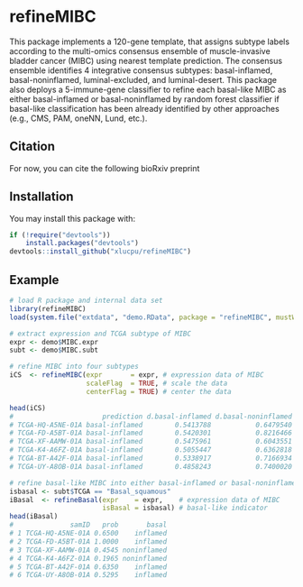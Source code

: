 # refineMIBC

<!-- badges: start -->
<!-- badges: end -->

This package implements a 120-gene template, that assigns subtype labels according to the multi-omics consensus ensemble of muscle-invasive bladder cancer (MIBC) using nearest template prediction. The consensus ensemble identifies 4 integrative consensus subtypes: basal-inflamed, basal-noninflamed, luminal-excluded, and luminal-desert. This package also deploys a 5-immune-gene classifier to refine each basal-like MIBC as either basal-inflamed or basal-noninflamed by random forest classifier if basal-like classification has been already identified by other approaches (e.g., CMS, PAM, oneNN, Lund, etc.).

## Citation

For now, you can cite the following bioRxiv preprint

## Installation

You may install this package with:

``` r
if (!require("devtools")) 
    install.packages("devtools")
devtools::install_github("xlucpu/refineMIBC")
```

## Example

``` r
# load R package and internal data set
library(refineMIBC)
load(system.file("extdata", "demo.RData", package = "refineMIBC", mustWork = TRUE)) # load example data

# extract expression and TCGA subtype of MIBC
expr <- demo$MIBC.expr
subt <- demo$MIBC.subt

# refine MIBC into four subtypes
iCS  <- refineMIBC(expr       = expr, # expression data of MIBC
                   scaleFlag  = TRUE, # scale the data
                   centerFlag = TRUE) # center the data

head(iCS)
#                      prediction d.basal-inflamed d.basal-noninflamed d.luminal-desert d.luminal-excluded    p.value         FDR
# TCGA-HQ-A5NE-01A basal-inflamed        0.5413788           0.6479540        0.6007494          0.6973374 0.02797203 0.032200358
# TCGA-FD-A5BT-01A basal-inflamed        0.5420301           0.8216466        0.8498781          0.6313805 0.00100000 0.001455882
# TCGA-XF-AAMW-01A basal-inflamed        0.5475961           0.6043551        0.7397574          0.8120306 0.00100000 0.001455882
# TCGA-K4-A6FZ-01A basal-inflamed        0.5055447           0.6362818        0.5627713          0.8083026 0.00100000 0.001455882
# TCGA-BT-A42F-01A basal-inflamed        0.5338917           0.7166934        0.8419884          0.8426489 0.00100000 0.001455882
# TCGA-UY-A8OB-01A basal-inflamed        0.4858243           0.7400020        0.8302346          0.8539241 0.00100000 0.001455882

# refine basal-like MIBC into either basal-inflamed or basal-noninflamed
isbasal <- subt$TCGA == "Basal_squamous"
iBasal  <- refineBasal(expr    = expr,    # expression data of MIBC
                       isBasal = isbasal) # basal-like indicator
head(iBasal)
#              samID   prob       basal
# 1 TCGA-HQ-A5NE-01A 0.6500    inflamed
# 2 TCGA-FD-A5BT-01A 1.0000    inflamed
# 3 TCGA-XF-AAMW-01A 0.4545 noninflamed
# 4 TCGA-K4-A6FZ-01A 0.1965 noninflamed
# 5 TCGA-BT-A42F-01A 0.6350    inflamed
# 6 TCGA-UY-A8OB-01A 0.5295    inflamed
```
